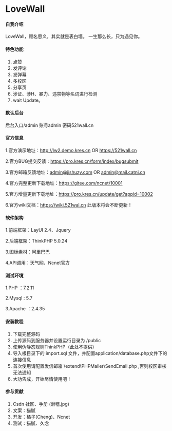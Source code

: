# LoveWall

#### 自我介绍
LoveWall，顾名思义，其实就是表白墙。
一生那么长，只为遇见你。
#### 特色功能
1. 点赞
2. 发评论
3. 发弹幕
4. 多校区
5. 分享页
6. 涉证、涉H、暴力、违禁物等名词进行检测
7. wait Update。
#### 默认后台
后台入口/admin  账号admin  密码521wall.cn
#### 官方信息
1.官方演示地址：http://lw2.demo.kres.cn  OR https://521wall.cn

2.官方BUG提交反馈：https://pro.kres.cn/form/index/bugsubmit

3.官方邮箱反馈地址：admin@jishuzy.com  OR admin@mail.catni.cn

4.官方完整更新下载地址：https://gitee.com/ncnet/10001

5.官方增量更新下载地址：https://pro.kres.cn/update/get?appid=10002

6.官方wiki文档：https://wiki.521wal.cn
此版本将会不断更新！
#### 软件架构
1.前端框架：LayUI 2.4、Jquery

2.后端框架：ThinkPHP 5.0.24

3.图标素材：阿里巴巴

4.API调用：天气网、Ncnet官方
#### 测试环境
1.PHP     ：7.2.11

2.Mysql   : 5.7

3.Apache  ：2.4.35
#### 安装教程

1. 下载完整源码
2. 上传源码到服务器并设置运行目录为 /public
3. 使用伪静态规则ThinkPHP（此处不提供）
4. 导入根目录下的 import.sql 文件，并配置application/database.php文件下的连接信息
5. 首次使用请配置发信邮箱 \extend\PHPMailer\SendEmail.php ,否则校区审核无法通知
6. 大功告成，开始尽情使用吧！

#### 参与贡献
1. Csdn 社区、手册 (滑稽.jpg)
2. 文案：猫腻
3. 开发：橘子(Cheng)、Ncnet
4. 测试：猫腻、久念
